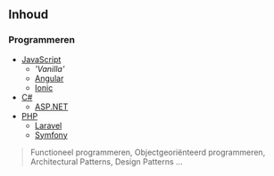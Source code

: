 Inhoud
------

### Programmeren

 - [JavaScript](http://www.ecmascript.org)
   - *'Vanilla'*
   - [Angular](http://angular.io)
   - [Ionic](http://ionicframework.com)
 - [C#](https://msdn.microsoft.com/en-us/library/ms228593.aspx)
   - [ASP.NET](http://www.asp.net)
 - [PHP](http://php.net)
   - [Laravel](http://laravel.com)
   - [Symfony](http://symfony.com)

> Functioneel programmeren, Objectgeoriënteerd programmeren, Architectural Patterns, Design Patterns … 